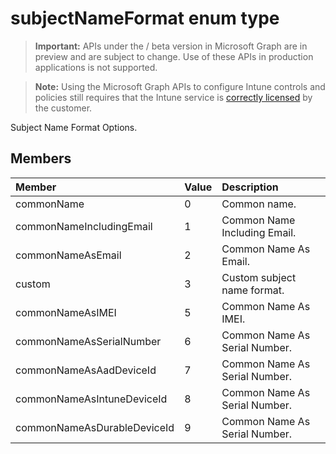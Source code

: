 ﻿# subjectNameFormat enum type

> **Important:** APIs under the / beta version in Microsoft Graph are in preview and are subject to change. Use of these APIs in production applications is not supported.

> **Note:** Using the Microsoft Graph APIs to configure Intune controls and policies still requires that the Intune service is [correctly licensed](https://go.microsoft.com/fwlink/?linkid=839381) by the customer.

Subject Name Format Options.
## Members
|Member|Value|Description|
|:---|:---|:---|
|commonName|0|Common name.|
|commonNameIncludingEmail|1|Common Name Including Email.|
|commonNameAsEmail|2|Common Name As Email.|
|custom|3|Custom subject name format.|
|commonNameAsIMEI|5|Common Name As IMEI.|
|commonNameAsSerialNumber|6|Common Name As Serial Number.|
|commonNameAsAadDeviceId|7|Common Name As Serial Number.|
|commonNameAsIntuneDeviceId|8|Common Name As Serial Number.|
|commonNameAsDurableDeviceId|9|Common Name As Serial Number.|





